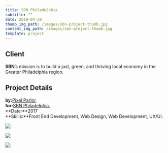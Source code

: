 ```yaml
---
title: SBN Philadelphia
subtitle: ""
date: 2019-04-30
thumb_img_path: /images/sbn-project-thumb.jpg
content_img_path: /images/sbn-project-thumb.jpg
template: project
---
```

## Client

**SBN**’s mission is to build a just, green, and thriving local economy in the Greater Philadelphia region.

## Project Details

**by:**[Pixel Parlor](http://www.pixelparlor.com/),\
**for:**[SBN Philadelphia](https://www.sbnphiladelphia.org/),\
**Date:**2017\
**Skills:**Front End Development, Web Design, Web Development, UX/UI.

![](/images/sbn-dsk-1.png)

![](/images/sbn-tblt.png)

![](/images/sbn-phn.png)